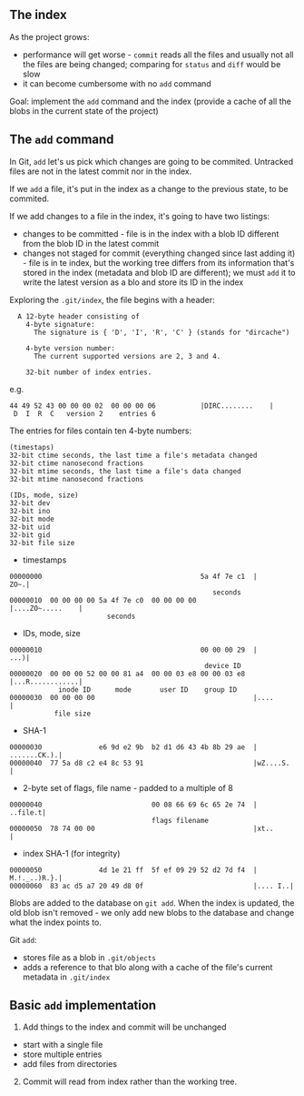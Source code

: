 ## The index

As the project grows:
- performance will get worse - `commit` reads all the files and usually not all
the files are being changed; comparing for `status` and `diff` would be slow
- it can become cumbersome with no `add` command

Goal: implement the `add` command and the index (provide a cache of all the blobs
in the current state of the project)

## The `add` command

In Git, `add` let's us pick which changes are going to be commited. Untracked
files are not in the latest commit nor in the index.

If we `add` a file, it's put in the index as a change to the previous state,
to be commited.

If we add changes to a file in the index, it's going to have two listings:
- changes to be committed - file is in the index with a blob ID different from
the blob ID in the latest commit
- changes not staged for commit (everything changed since last adding it) -
file is in te index, but the working tree differs from its information that's
stored in the index (metadata and blob ID are different); we must `add` it to
write the latest version as a blo and store its ID in the index

Exploring the `.git/index`, the file begins with a header:
```quote
  A 12-byte header consisting of
    4-byte signature:
      The signature is { 'D', 'I', 'R', 'C' } (stands for "dircache")

    4-byte version number:
      The current supported versions are 2, 3 and 4.

    32-bit number of index entries.
```

e.g.
```
44 49 52 43 00 00 00 02  00 00 00 06           |DIRC........    |
 D  I  R  C   version 2    entries 6
```

The entries for files contain ten 4-byte numbers:
```quote
(timestaps)
32-bit ctime seconds, the last time a file's metadata changed
32-bit ctime nanosecond fractions
32-bit mtime seconds, the last time a file's data changed
32-bit mtime nanosecond fractions

(IDs, mode, size)
32-bit dev
32-bit ino
32-bit mode
32-bit uid
32-bit gid
32-bit file size
```

- timestamps
```
00000000                                       5a 4f 7e c1  |            ZO~.|
                                                  seconds
00000010  00 00 00 00 5a 4f 7e c0  00 00 00 00              |....ZO~.....    |
                        seconds
```

- IDs, mode, size
```
00000010                                       00 00 00 29  |            ...)|
                                                device ID
00000020  00 00 00 52 00 00 81 a4  00 00 03 e8 00 00 03 e8  |...R............|
            inode ID      mode       user ID    group ID     
00000030  00 00 00 00                                       |....            |
           file size
```

- SHA-1
```
00000030              e6 9d e2 9b  b2 d1 d6 43 4b 8b 29 ae  |    .......CK.).|
00000040  77 5a d8 c2 e4 8c 53 91                           |wZ....S.        |
```

- 2-byte set of flags, file name - padded to a multiple of 8
```
00000040                           00 08 66 69 6c 65 2e 74  |        ..file.t|
                                   flags filename
00000050  78 74 00 00                                       |xt..            |
```

- index SHA-1 (for integrity)
```
00000050              4d 1e 21 ff  5f ef 09 29 52 d2 7d f4  |    M.!._..)R.}.|
00000060  83 ac d5 a7 20 49 d8 0f                           |.... I..|
```

Blobs are added to the database on `git add`. When the index is updated, the old
blob isn't removed - we only add new blobs to the database and change what the
index points to. 

Git `add`:
- stores file as a blob in `.git/objects`
- adds a reference to that blo along with a cache of the file's current metadata
in `.git/index`

## Basic `add` implementation

1. Add things to the index and commit will be unchanged
  - start with a single file
  - store multiple entries
  - add files from directories
2. Commit will read from index rather than the working tree.